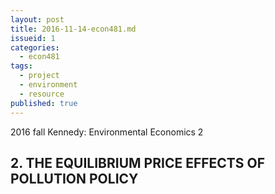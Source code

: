 ```yaml
---
layout: post
title: 2016-11-14-econ481.md
issueid: 1
categories:
  - econ481
tags:
  - project
  - environment
  - resource
published: true
---
```


2016 fall Kennedy: Environmental Economics 2

## 2. THE EQUILIBRIUM PRICE EFFECTS OF POLLUTION POLICY


